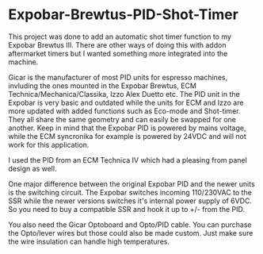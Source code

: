 # Expobar-Brewtus-PID-Shot-Timer
This project was done to add an automatic shot timer function to my Expobar Brewtus III. There are other ways of doing this with addon aftermarket timers but I wanted something more integrated into the machine.

Gicar is the manufacturer of most PID units for espresso machines, invluding the ones mounted in the Expobar Brewtus, ECM Technica/Mechanica/Classika, Izzo Alex Duetto etc.
The PID unit in the Expobar is very basic and outdated while the units for ECM and Izzo are more updated with added functions such as Eco-mode and Shot-timer.
They all share the same geometry and can easily be swapped for one another. Keep in mind that the Expobar PID is powered by mains voltage, while the ECM syncronika for example is powered by 24VDC and will not work for this application.

I used the PID from an ECM Technica IV which had a pleasing from panel design as well.

One major difference between the original Expobar PID and the newer units is the switching circuit. The Expobar switches incoming 110/230VAC to the SSR while the newer versions switches it's internal power supply of 6VDC. So you need to buy a compatible SSR and hook it up to +/- from the PID.

You also need the Gicar Optoboard and Opto/PID cable.
You can purchase the Opto/lever wires but those could also be made custom. Just make sure the wire insulation can handle high temperatures.
